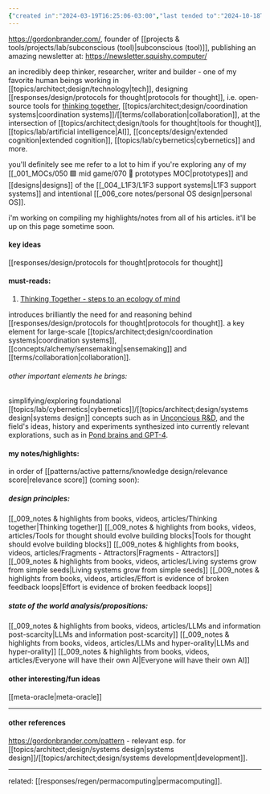 ```yaml
---
{"created in":"2024-03-19T16:25:06-03:00","last tended to":"2024-10-18T14:02:26-03:00","tags":["person","research","knowledgemanagement","distributedsystems","cybernetics","top3","systemsscience","🌱"],"relevancescore":91,"dg-publish":true,"notestage":["🌱"],"permalink":"/people/references/lab/gordon-brander/","dgPassFrontmatter":true,"created":"2024-03-19T16:25:06.818-03:00","updated":"2024-10-18T14:02:26.701-03:00"}
---
```


https://gordonbrander.com/, founder of [[projects & tools/projects/lab/subconscious (tool)\|subconscious (tool)]], publishing an amazing newsletter at: https://newsletter.squishy.computer/

an incredibly deep thinker, researcher, writer and builder - one of my favorite human beings working in [[topics/architect;design/technology\|tech]], designing [[responses/design/protocols for thought\|protocols for thought]], i.e. open-source tools for [thinking together](https://subconscious.substack.com/p/thinking-together), [[topics/architect;design/coordination systems\|coordination systems]]/[[terms/collaboration\|collaboration]], at the intersection of [[topics/architect;design/tools for thought\|tools for thought]], [[topics/lab/artificial intelligence\|AI]], [[concepts/design/extended cognition\|extended cognition]], [[topics/lab/cybernetics\|cybernetics]] and more.

you'll definitely see me refer to a lot to him if you're exploring any of my [[_001_MOCs/050 🟩 mid game/070 🔩 prototypes MOC\|prototypes]] and [[designs\|designs]] of the [[_004_L1F3/L1F3 support systems\|L1F3 support systems]] and intentional [[_006_core notes/personal OS design\|personal OS]].

i'm working on compiling my highlights/notes from all of his articles. it'll be up on this page sometime soon.

#### key ideas

[[responses/design/protocols for thought\|protocols for thought]]

#### must-reads:

1) [Thinking Together - steps to an ecology of mind](https://subconscious.substack.com/p/thinking-together)

introduces brilliantly the need for and reasoning behind [[responses/design/protocols for thought\|protocols for thought]]. a key element for large-scale [[topics/architect;design/coordination systems\|coordination systems]], [[concepts/alchemy/sensemaking\|sensemaking]] and [[terms/collaboration\|collaboration]].


###### other important elements he brings:

simplifying/exploring foundational [[topics/lab/cybernetics\|cybernetics]]/[[topics/architect;design/systems design\|systems design]] concepts such as in [Unconcious R&D](https://newsletter.squishy.computer/p/unconscious-r-and-d), and the field's ideas, history and experiments synthesized into currently relevant explorations, such as in [Pond brains and GPT-4](https://newsletter.squishy.computer/p/pond-brains-and-gpt-4).

#### my notes/highlights:

in order of [[patterns/active patterns/knowledge design/relevance score\|relevance score]] (coming soon):

##### design principles:
[[_009_notes & highlights from books, videos, articles/Thinking together\|Thinking together]]
[[_009_notes & highlights from books, videos, articles/Tools for thought should evolve building blocks\|Tools for thought should evolve building blocks]]
[[_009_notes & highlights from books, videos, articles/Fragments - Attractors\|Fragments - Attractors]]
[[_009_notes & highlights from books, videos, articles/Living systems grow from simple seeds\|Living systems grow from simple seeds]]
[[_009_notes & highlights from books, videos, articles/Effort is evidence of broken feedback loops\|Effort is evidence of broken feedback loops]]

##### state of the world analysis/propositions:
[[_009_notes & highlights from books, videos, articles/LLMs and information post-scarcity\|LLMs and information post-scarcity]]
[[_009_notes & highlights from books, videos, articles/LLMs and hyper-orality\|LLMs and hyper-orality]]
[[_009_notes & highlights from books, videos, articles/Everyone will have their own AI\|Everyone will have their own AI]]

#### other interesting/fun ideas

[[meta-oracle\|meta-oracle]]

---
#### other references

https://gordonbrander.com/pattern - relevant esp. for [[topics/architect;design/systems design\|systems design]]/[[topics/architect;design/systems development\|development]].

---

related: [[responses/regen/permacomputing\|permacomputing]].
